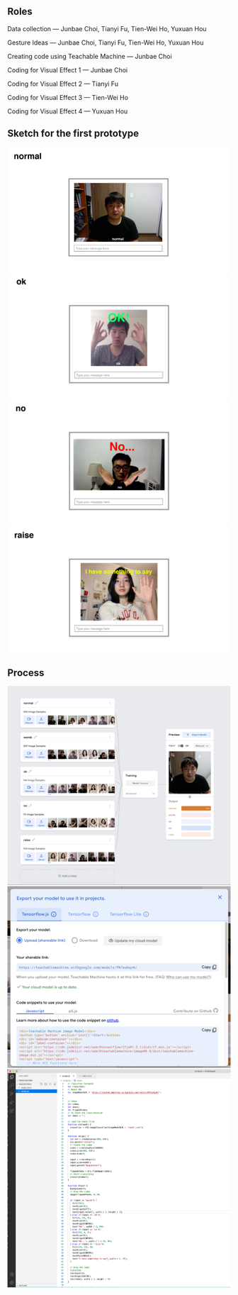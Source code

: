 ## Roles

Data collection — Junbae Choi, Tianyi Fu, Tien-Wei Ho, Yuxuan Hou

Gesture Ideas — Junbae Choi, Tianyi Fu, Tien-Wei Ho, Yuxuan Hou

Creating code using Teachable Machine — Junbae Choi

Coding for Visual Effect 1 — Junbae Choi

Coding for Visual Effect 2 — Tianyi Fu

Coding for Visual Effect 3 — Tien-Wei Ho

Coding for Visual Effect 4 — Yuxuan Hou

##
## Sketch for the first prototype

![](images/2.jpg)
![](images/3.jpg)
![](images/4.jpg)
![](images/5.jpg)

##
## Process

![](images/6.png)
![](images/7.png)
![](images/8.png)
